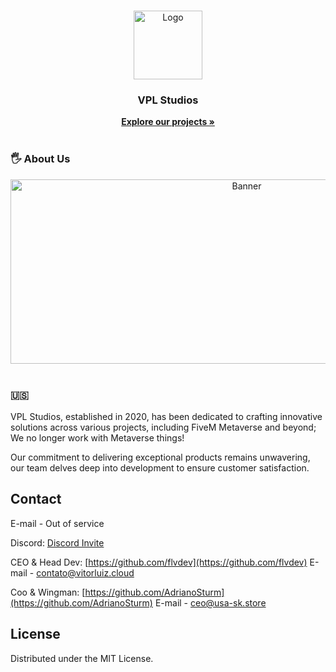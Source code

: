 <!-- Improved compatibility of back to top link: See: https://github.com/othneildrew/Best-README-Template/pull/73 -->
<a name="readme-top"></a>

<!-- PROJECT LOGO -->
<br />
<div align="center">
  <a href="https://discord.gg/83DfYR9y37">
    <img src="https://media.discordapp.net/attachments/1004424877983408201/1235258195249856543/VPL-blue-.png?ex=6633b757&is=663265d7&hm=4560b6010e641875c4457aa8afaaaabd9a3cdd1bfed0414f2c0f277a4c6b8bad&=&format=webp&quality=lossless" alt="Logo" width="110" height="110">
  </a>

  <h3 align="center">VPL Studios</h3>

  <p align="center">
    <a href="https://discord.gg/83DfYR9y37"><strong>Explore our projects »</strong></a>
    <br />
    <br />
<h3 align="left">🖐️ About Us </h3>
<a href="https://discord.gg/83DfYR9y37">
    <img src="https://media.discordapp.net/attachments/1004424877983408201/1235258955241099415/hr.png?ex=6633b80c&is=6632668c&hm=d53f57645d4b9f24493999558828e4142a881cbec81486d87a2da809ad037ab3&=&format=png&quality=lossless" alt="Banner" width="740" height="295">
  </a>
<br />
<br />

  </p>
</div>


<!-- US -->
<h3 align="left">🇺🇸</h3>
VPL Studios, established in 2020, has been dedicated to crafting innovative solutions across various projects, including FiveM Metaverse and beyond; We no longer work with Metaverse things!

Our commitment to delivering exceptional products remains unwavering, our team delves deep into development to ensure customer satisfaction.


<!-- CONTACT -->
## Contact

E-mail - Out of service

Discord: [Discord Invite](https://discord.gg/83DfYR9y37)

CEO & Head Dev: [https://github.com/flvdev](https://github.com/flvdev) 
E-mail - contato@vitorluiz.cloud

Coo & Wingman: [https://github.com/AdrianoSturm](https://github.com/AdrianoSturm)
E-mail - ceo@usa-sk.store


<!-- LICENSE -->
## License

Distributed under the MIT License.
